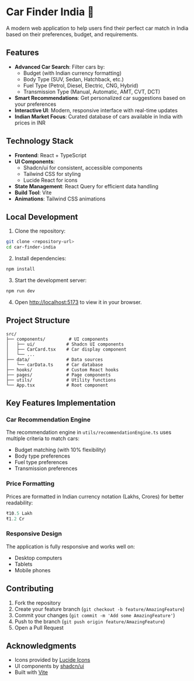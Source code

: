 
# Car Finder India 🚗

A modern web application to help users find their perfect car match in India based on their preferences, budget, and requirements.

## Features

- **Advanced Car Search**: Filter cars by:
  - Budget (with Indian currency formatting)
  - Body Type (SUV, Sedan, Hatchback, etc.)
  - Fuel Type (Petrol, Diesel, Electric, CNG, Hybrid)
  - Transmission Type (Manual, Automatic, AMT, CVT, DCT)
- **Smart Recommendations**: Get personalized car suggestions based on your preferences
- **Interactive UI**: Modern, responsive interface with real-time updates
- **Indian Market Focus**: Curated database of cars available in India with prices in INR

## Technology Stack

- **Frontend**: React + TypeScript
- **UI Components**: 
  - Shadcn/ui for consistent, accessible components
  - Tailwind CSS for styling
  - Lucide React for icons
- **State Management**: React Query for efficient data handling
- **Build Tool**: Vite
- **Animations**: Tailwind CSS animations

## Local Development

1. Clone the repository:
```bash
git clone <repository-url>
cd car-finder-india
```

2. Install dependencies:
```bash
npm install
```

3. Start the development server:
```bash
npm run dev
```

4. Open [http://localhost:5173](http://localhost:5173) to view it in your browser.

## Project Structure

```
src/
├── components/         # UI components
│   ├── ui/            # Shadcn UI components
│   ├── CarCard.tsx    # Car display component
│   └── ...
├── data/              # Data sources
│   └── carData.ts     # Car database
├── hooks/             # Custom React hooks
├── pages/             # Page components
├── utils/             # Utility functions
└── App.tsx            # Root component
```

## Key Features Implementation

### Car Recommendation Engine

The recommendation engine in `utils/recommendationEngine.ts` uses multiple criteria to match cars:
- Budget matching (with 10% flexibility)
- Body type preferences
- Fuel type preferences
- Transmission preferences

### Price Formatting

Prices are formatted in Indian currency notation (Lakhs, Crores) for better readability:
```typescript
₹10.5 Lakh
₹1.2 Cr
```

### Responsive Design

The application is fully responsive and works well on:
- Desktop computers
- Tablets
- Mobile phones

## Contributing

1. Fork the repository
2. Create your feature branch (`git checkout -b feature/AmazingFeature`)
3. Commit your changes (`git commit -m 'Add some AmazingFeature'`)
4. Push to the branch (`git push origin feature/AmazingFeature`)
5. Open a Pull Request


## Acknowledgments

- Icons provided by [Lucide Icons](https://lucide.dev)
- UI components by [shadcn/ui](https://ui.shadcn.com)
- Built with [Vite](https://vitejs.dev)
